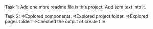 Task 1:
Add one more readme file in this project.
Add som text into it.

Task 2:
=>Explored components.
=>Explored project folder.
=>Explored pages folder.
=>Cheched the output of create file.


